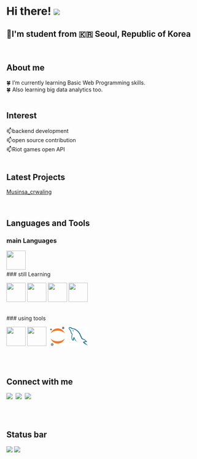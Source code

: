 # Hi there! <img src="https://raw.githubusercontent.com/MartinHeinz/MartinHeinz/master/wave.gif" width="30px">

## 🌱I'm student from :kr: Seoul, Republic of Korea 

<br/>

## About me

:four_leaf_clover: I’m currently learning Basic Web Programming skills. <br/>
:four_leaf_clover: Also learning big data analytics too.
<br/><br/>

## Interest

📫backend development <br/>
📫open source contribution <br/>
📫Riot games open API
<br/><br/>
 
## Latest Projects
[Musinsa_crwaling](https://github.com/hbin007/miniproject/tree/main/musinsa_crawiling)

<br/>

## Languages and Tools

### main Languages
<img src="https://cdn.jsdelivr.net/gh/devicons/devicon/icons/python/python-original-wordmark.svg" width="50" height="50"/>

<br/>
### still Learning
<p>
<img src="https://cdn.jsdelivr.net/gh/devicons/devicon/icons/html5/html5-original-wordmark.svg" width="50" height="50"/>
<img src="https://cdn.jsdelivr.net/gh/devicons/devicon/icons/css3/css3-original-wordmark.svg" width="50" height="50"/>
<img src="https://cdn.jsdelivr.net/gh/devicons/devicon/icons/javascript/javascript-original.svg" width="50" height="50"/>
<img src="https://cdn.jsdelivr.net/gh/devicons/devicon/icons/java/java-original-wordmark.svg" width="50" height="50"/>
</p>

<br/>
### using tools
<p>
<img src="https://cdn.jsdelivr.net/gh/devicons/devicon/icons/vscode/vscode-original-wordmark.svg" width="50" height="50"/>
<img src="https://icons.iconarchive.com/icons/papirus-team/papirus-apps/512/eclipse-icon.png" width="50" height="50"/>
<img src="https://github.com/devicons/devicon/blob/v2.15.1/icons/jupyter/jupyter-original.svg" width="50" height="50"/>
<img src="https://github.com/devicons/devicon/blob/v2.15.1/icons/mysql/mysql-original.svg" width="50" height="50"/>
</p>
<br/><br/>

## Connect with me

<p>
<a href="mailto:rlawnsxo0072@gmail.com"><img src="https://img.shields.io/badge/Gmail-D14836?style=for-the-badge&logo=gmail&logoColor=white"/></a>&nbsp
<a href="https://velog.io/@hbin007"><img src="https://img.shields.io/badge/Velog-20C997?style=for-the-badge&logo=Velog&logoColor=white"/></a>&nbsp
 <a href="https://discord.com/users/293311129785073664"><img src="https://img.shields.io/badge/Discord-5865F2?style=for-the-badge&logo=Discord&logoColor=white"/></a>&nbsp

</p>
<br/><br/>

## Status bar
  <img src="https://github-readme-stats.vercel.app/api?username=hbin007&layout=compact&show_icons=true&theme=prussian&hide_border=true" />
  <img src="https://github-readme-stats.vercel.app/api/top-langs/?username=hbin007&layout=compact&theme=prussian&hide_border=true" />
